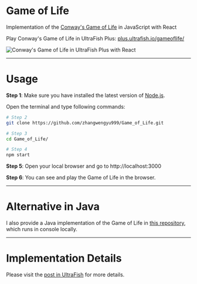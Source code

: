 # Game of Life
Implementation of the [Conway's Game of Life](https://en.wikipedia.org/wiki/Conway%27s_Game_of_Life) in JavaScript with React

Play Conway's Game of Life in UltraFish Plus: [plus.ultrafish.io/gameoflife/](https://plus.ultrafish.io/gameoflife/)

![Conway's Game of Life in UltraFish Plus with React](https://src.ultrafish.io/storage/GOL-UltraFish_Plus.png)

---

# Usage

**Step 1**: Make sure you have installed the latest version of [Node.js](https://nodejs.org/en/).

Open the terminal and type following commands:

```bash
# Step 2
git clone https://github.com/zhangwengyu999/Game_of_Life.git

# Step 3
cd Game_of_Life/

# Step 4
npm start
```

**Step 5**: Open your local browser and go to http://localhost:3000

**Step 6**: You can see and play the Game of Life in the browser.

---

# Alternative in Java

I also provide a Java implementation of the Game of Life in [this repository](https://github.com/zhangwengyu999/Data_Structure_and_Algorithm/tree/main/Algorithms/Game_of_Life), which runs in console locally.

---

# Implementation Details

Please visit the [post in UltraFish](https://ultrafish.io/post/game-of-life-implementation/) for more details.

